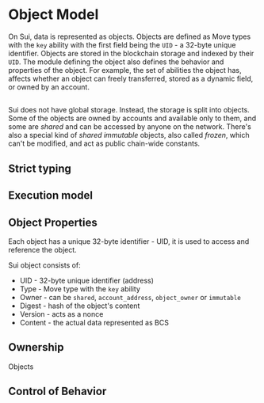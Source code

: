 # Object Model

<!--

- now objects?
    - Sui does not have global storage
    - storage is split into a pool of objects
    - objects are identified by a 32-byte value
    - objects are stored in the blockchain storage
    - focus on infrastructure properties of objects


- most documentation is outdated
  -

 -->

On Sui, data is represented as objects. Objects are defined as Move types with the `key` ability with the first field being the `UID` - a 32-byte unique identifier. Objects are stored in the blockchain storage and indexed by their `UID`. The module defining the object also defines the behavior and properties of the object. For example, the set of abilities the object has, affects whether an object can freely transferred, stored as a dynamic field, or owned by an account. 

##

Sui does not have global storage. Instead, the storage is split into objects. Some of the objects are owned by accounts and available only to them, and some are _shared_ and can be accessed by anyone on the network. There's also a special kind of _shared immutable_ objects, also called _frozen_, which can't be modified, and act as public chain-wide constants.

## Strict typing

## Execution model

## Object Properties

Each object has a unique 32-byte identifier - UID, it is used to access and reference the object.

<!-- TODO: better intro -->

Sui object consists of:

- UID - 32-byte unique identifier (address)
- Type - Move type with the `key` ability
- Owner - can be `shared`, `account_address`, `object_owner` or `immutable`
- Digest - hash of the object's content
- Version - acts as a nonce
- Content - the actual data represented as BCS

## Ownership

Objects

## Control of Behavior

<!--

    - UID is also an address
    - Object has an owner field which can be w`shared`, `account_address`, `object_owner` or `immutable`.
    - Object has a version which acts as a nonce - hence Sui does not require an account nonce
    - Object has a Move type with the `key` ability
    - Object has a digest which is a hash of the object's content
    - Object has a content field which is the actual data represented as BCS

    - Reentrancy protection is built into the object model, and account can execute txs in parallel
      if they don't modify the same object

 -->
